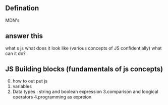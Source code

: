 ## Defination
MDN's
## answer this
what s js
what does it look like (various concepts of JS confidentially)
what can it do?

## JS Building blocks (fundamentals of js concepts)
0. how to out put js
1. variables
2. Data types : string and boolean expression
3.comparison and loogical operators
4.programming as expreion
